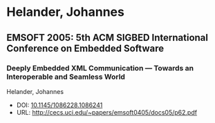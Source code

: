 # Helander, Johannes

## EMSOFT 2005: 5th ACM SIGBED International Conference on Embedded Software

### Deeply Embedded XML Communication — Towards an Interoperable and Seamless World
Helander, Johannes
* DOI: [10.1145/1086228.1086241](https://doi.org/10.1145/1086228.1086241)
* URL: <http://cecs.uci.edu/~papers/emsoft0405/docs05/p62.pdf>

